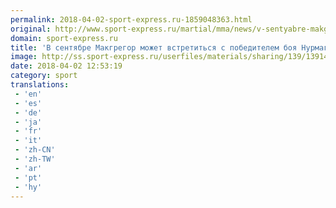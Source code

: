 ```yaml
---
permalink: 2018-04-02-sport-express.ru-1859048363.html
original: http://www.sport-express.ru/martial/mma/news/v-sentyabre-makgregor-mozhet-vstretitsya-s-pobeditelem-boya-nurmagomedov-hellouey-1391474/
domain: sport-express.ru
title: 'В сентябре Макгрегор может встретиться с победителем боя Нурмагомедов - Хеллоуэй'
image: http://ss.sport-express.ru/userfiles/materials/sharing/139/1391474.jpg
date: 2018-04-02 12:53:19
category: sport
translations: 
 - 'en'
 - 'es'
 - 'de'
 - 'ja'
 - 'fr'
 - 'it'
 - 'zh-CN'
 - 'zh-TW'
 - 'ar'
 - 'pt'
 - 'hy'
---
```


